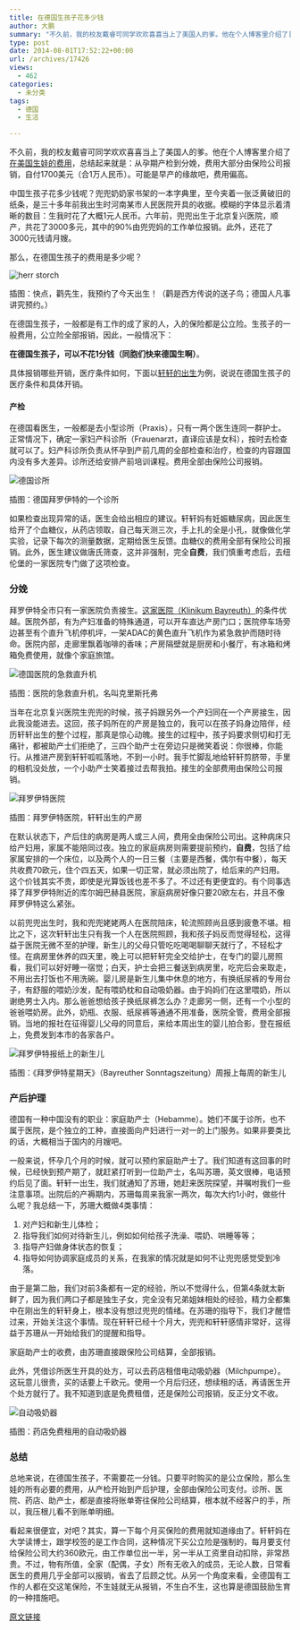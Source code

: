 ```yaml
---
title: 在德国生孩子花多少钱
author: 大鹏
summary: "不久前，我的校友戴睿可同学欢欢喜喜当上了美国人的爹。他在个人博客里介绍了[在美国生娃的费用][1]，总结起来就是：从孕期产检到分娩，费用大部分由保险公司报销，自付1700美元（合1万人民币）。可能是早产的缘故吧，费用偏高。"
type: post
date: 2014-08-01T17:52:22+00:00
url: /archives/17426
views:
  - 462
categories:
  - 未分类
tags:
  - 德国
  - 生活

---
```

不久前，我的校友戴睿可同学欢欢喜喜当上了美国人的爹。他在个人博客里介绍了[在美国生娃的费用][1]，总结起来就是：从孕期产检到分娩，费用大部分由保险公司报销，自付1700美元（合1万人民币）。可能是早产的缘故吧，费用偏高。

中国生孩子花多少钱呢？兜兜奶奶家书架的一本字典里，至今夹着一张泛黄破旧的纸条，是三十多年前我出生时河南某市人民医院开具的收据。模糊的字体显示着清晰的数目：生我时花了大概1元人民币。六年前，兜兜出生于北京复兴医院，顺产，共花了3000多元，其中的90%由兜兜妈的工作单位报销。此外，还花了3000元钱请月嫂。

那么，在德国生孩子的费用是多少呢？

![herr storch][2]

插图：快点，鹳先生，我预约了今天出生！（鹳是西方传说的送子鸟；德国人凡事讲究预约。）

在德国生孩子，一般都是有工作的成了家的人，入的保险都是公立险。生孩子的一般费用，公立险全部报销，因此，一般情况下：

**在德国生孩子，可以不花1分钱（同胞们快来德国生啊）**。

具体报销哪些开销，医疗条件如何，下面以[轩轩的出生][3]为例，说说在德国生孩子的医疗条件和具体开销。

#### 产检

在德国看医生，一般都是去小型诊所（Praxis），只有一两个医生连同一群护士。正常情况下，确定一家妇产科诊所（Frauenarzt，直译应该是女科），按时去检查就可以了。妇产科诊所负责从怀孕到产前几周的全部检查和治疗，检查的内容跟国内没有多大差异。诊所还给安排产前培训课程。费用全部由保险公司报销。

![德国诊所][4]

插图：德国拜罗伊特的一个诊所

如果检查出现异常的话，医生会给出相应的建议。轩轩妈有妊娠糖尿病，因此医生给开了个血糖仪，从药店领取，自己每天测三次，手上扎的全是小孔，就像做化学实验，记录下每次的测量数据，定期给医生反馈。血糖仪的费用全部有保险公司报销。此外，医生建议做唐氏筛查，这并非强制，完全**自费**，我们慎重考虑后，去纽伦堡的一家医院专门做了这项检查。

### 分娩

拜罗伊特全市只有一家医院负责接生。[这家医院（Klinikum Bayreuth）][5]的条件优越。医院外部，有为产妇准备的特殊通道，可以开车直达产房门口；医院停车场旁边甚至有个直升飞机停机坪，一架ADAC的黄色直升飞机作为紧急救护而随时待命。医院内部，走廊里飘着咖啡的香味；产房隔壁就是厨房和小餐厅，有冰箱和烤箱免费使用，就像个家庭旅馆。

![德国医院的急救直升机][6]

插图：医院的急救直升机，名叫克里斯托弗

当年在北京复兴医院生兜兜的时候，孩子妈跟另外一个产妇同在一个产房接生，因此我没能进去。这回，孩子妈所在的产房是独立的，我可以在孩子妈身边陪伴，经历轩轩出生的整个过程，那真是惊心动魄。接生的过程中，孩子妈要求侧切和打无痛针，都被助产士们拒绝了，三四个助产士在旁边只是微笑着说：你很棒，你能行。从推进产房到轩轩呱呱落地，不到一小时。我手忙脚乱地给轩轩剪脐带，手里的相机没处放，一个小助产士笑着接过去帮我拍。接生的全部费用由保险公司报销。

![拜罗伊特医院][7]

插图：拜罗伊特医院，轩轩出生的产房

在默认状态下，产后住的病房是两人或三人间，费用全由保险公司出。这种病床只给产妇用，家属不能陪同过夜。独立的家庭病房则需要提前预约，**自费**，包括了给家属安排的一个床位，以及两个人的一日三餐（主要是西餐，偶尔有中餐），每天共收费70欧元，住个四五天，如果一切正常，就必须出院了，给后来的产妇用。这个价钱其实不贵，即使是光算饭钱也差不多了。不过还有更便宜的。有个同事选择了拜罗伊特附近的库尔姆巴赫县医院，家庭病房好像只要20欧左右，并且不像拜罗伊特这么紧张。

以前兜兜出生时，我和兜兜姥姥两人在医院陪床，轮流照顾尚且感到疲惫不堪。相比之下，这次轩轩出生只有我一个人在医院照顾，我和孩子妈反而觉得轻松，这得益于医院无微不至的护理，新生儿的父母只管吃吃喝喝聊聊天就行了，不轻松才怪。在病房里休养的四天里，晚上可以把轩轩完全交给护士，在专门的婴儿房照看，我们可以好好睡一宿觉；白天，护士会把三餐送到病房里，吃完后会来取走，不用出去打饭也不用洗碗。婴儿房是新生儿集中休息的地方，有换纸尿裤的专用台子，有舒服的喂奶沙发，配有喂奶枕和自动吸奶器。由于妈妈们在这里喂奶，所以谢绝男士入内。那么爸爸想给孩子换纸尿裤怎么办？走廊另一侧，还有一个小型的爸爸喂奶房。此外，奶瓶、衣服、纸尿裤等通通不用准备，医院全管，费用全部报销。当地的报社在征得婴儿父母的同意后，来给本周出生的婴儿拍合影，登在报纸上，免费发到本市的各家各户。

![拜罗伊特报纸上的新生儿][8]

插图：《拜罗伊特星期天》（Bayreuther Sonntagszeitung）周报上每周的新生儿

### 产后护理

德国有一种中国没有的职业：家庭助产士（Hebamme）。她们不属于诊所，也不属于医院，是个独立的工种，直接面向产妇进行一对一的上门服务。如果非要类比的话，大概相当于国内的月嫂吧。

一般来说，怀孕几个月的时候，就可以预约家庭助产士了。我们知道有这回事的时候，已经快到预产期了，就赶紧打听到一位助产士，名叫苏珊，英文很棒，电话预约后见了面。轩轩一出生，我们就通知了苏珊，她赶来医院探望，并嘱咐我们一些注意事项。出院后的产褥期内，苏珊每周来我家一两次，每次大约1小时，做些什么呢？我总结一下，苏珊大概做4类事情：

  1. 对产妇和新生儿体检；
  2. 指导我们如何对待新生儿，例如如何给孩子洗澡、喂奶、哄睡等等； 
  3. 指导产妇做身体状态的恢复； 
  4. 指导如何协调家庭成员的关系，在我家的情况就是如何不让兜兜感觉受到冷落。

由于是第二胎，我们对前3条都有一定的经验，所以不觉得什么，但第4条就太新鲜了，因为我们两口子都是独生子女，完全没有兄弟姐妹相处的经验，精力全都集中在刚出生的轩轩身上，根本没有想过兜兜的情绪。在苏珊的指导下，我们才醒悟过来，开始关注这个事情。现在轩轩已经十个月大，兜兜和轩轩感情非常好，这得益于苏珊从一开始给我们的提醒和指导。

家庭助产士的收费，由苏珊直接跟保险公司结算，全部报销。

此外，凭借诊所医生开具的处方，可以去药店租借电动吸奶器（Milchpumpe）。这玩意儿很贵，买的话要上千欧元。使用一个月后归还，想续租的话，再请医生开个处方就行了。我不知道到底是免费租借，还是保险公司报销，反正分文不收。

![自动吸奶器][9]

插图：药店免费租用的自动吸奶器

### 总结

总地来说，在德国生孩子，不需要花一分钱。只要平时购买的是公立保险，那么生娃的所有必要的费用，从产检开始到产后护理，全部由保险公司支付。诊所、医院、药店、助产士，都是直接将账单寄往保险公司结算，根本就不经客户的手，所以，我压根儿看不到账单明细。

看起来很便宜，对吧？其实，算一下每个月买保险的费用就知道缘由了。轩轩妈在大学读博士，跟学校签的是工作合同，这种情况下买公立险是强制的，每月要支付给保险公司大约360欧元，由工作单位出一半，另一半从工资里自动扣除，非常昂贵。不过，物有所值，全家（配偶，子女）所有无收入的成员，无论人数，日常看医生的费用几乎全部可以报销，省去了后顾之忧。从另一个角度来看，全德国有工作的人都在交这笔保险，不生娃就无从报销，不生白不生，这也算是德国鼓励生育的一种措施吧。

 [1]: http://cn.derekyang.us/delivery-cost/
 [2]: https://gwkpxq.bn1.livefilestore.com/y2pi10IHRAyyuXAFtlO3idBXGKNE3_06wJgbe7YWdvd_ciQy6oZjIKLaWHgH_gZPyVbD-rMKXxmecSd2xF3lN3W8ieuHzqzOzKeTpbiLxKR6PY/2014-08-02_herr_storch.jpg
 [3]: http://pzhao.org/archives/15552
 [4]: https://gwkpxq.bn1.livefilestore.com/y2piBk67MD2VYuwTrHSXy2GPXAb_0kc_e_1FYkcOAO5j9xV8JLW4dZbF2PXsNAmy8n8YxhtzDEV6Z7WdzNc3Nx98ciTqodSU57JHKYPDj8mkQc/2014-08-02_praxis.jpg
 [5]: http://pzhao.org/archives/15553
 [6]: https://gwkpxq.bn1.livefilestore.com/y2p3wM2vnamNnN_5tL5sAk-iSihpSceLDLhQ85m8S0JBaBpNnMS6dieGda-I0QuzO368gooFFSb-ULt-mY1x4p5lDSWpqLW48L1djP6_gFUHec/2014-08-02_christoph.jpg
 [7]: https://gwkpxq.bn1.livefilestore.com/y2pamNhwQgRFfEyJA1AuHBvJ5vCcoMu15mRyOnLlGW6tCrieVvE8K3qIPDfwmrFfjTWWIBL7sphIW_RwkvsfkvSoQS7t_A8cR1z7kBWDlTzXbE/2014-08-01_kreisssaal.jpg
 [8]: https://gwkpxq.bn1.livefilestore.com/y2pEnjZadmh9clKQ_DwHP_ByYeUYDCqLVYcEA1KJevT4aAxZlXKITe2LWmWOj7sY6S0-K-hItREZRJxldnY4RyhDxgDOt1zG3H-WNXcj3_Bsfw/2014-08-01_babyonnews.jpg
 [9]: https://gwkpxq.bn1.livefilestore.com/y2pjsAxnKFFl2Jkth6nuaU03pKUQqepDaGJmJZaZUASxZxNvQNfVw3s7SAxl-xhUFDySRCeKVWCCPjvqeKiEXSsR9ItCZJo9MlxO6GUdGn7jMk/2014-08-02_milchpumpe.jpg

[原文链接](http://dapengde.com/archives/17426)

